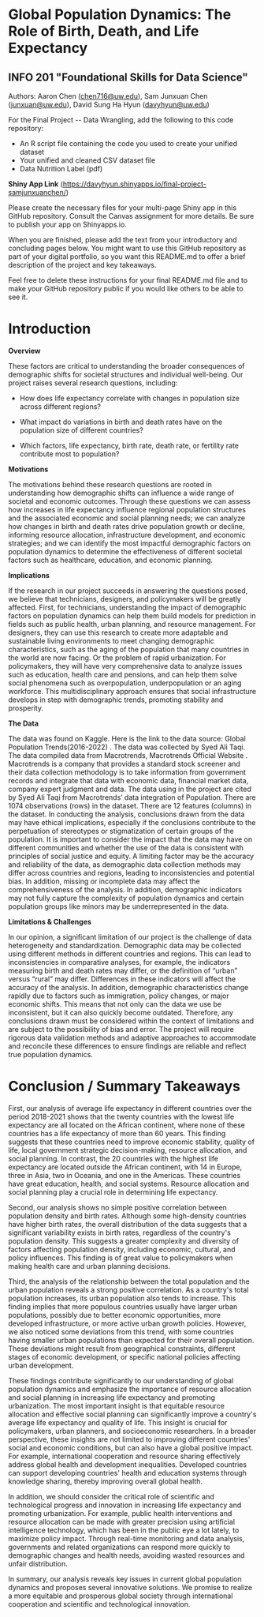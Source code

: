 # Global Population Dynamics: The Role of Birth, Death, and Life Expectancy
## INFO 201 "Foundational Skills for Data Science"

Authors: Aaron Chen (chen716@uw.edu), Sam Junxuan Chen (junxuan@uw.edu), David Sung Ha Hyun (davyhyun@uw.edu)

For the Final Project -- Data Wrangling, add the following to this code repository:

* An R script file containing the code you used to create your unified dataset 
* Your unified and cleaned CSV dataset file
* Data Nutrition Label (pdf) 

**Shiny App Link**
(https://davyhyun.shinyapps.io/final-project-samjunxuanchen/)

Please create the necessary files for your multi-page Shiny app in this GitHub repository. Consult the Canvas assignment for more details. Be sure to publish your app on Shinyapps.io.

When you are finished, please add the text from your introductory and concluding pages below. You might want to use this GitHub repository as part of your digital portfolio, so you want this README.md to offer a brief description of the project and key takeaways.

Feel free to delete these instructions for your final README.md file and to make your GitHub repository public if you would like others to be able to see it. 

# Introduction

**Overview**

These factors are critical to understanding the broader consequences of demographic shifts for societal structures and individual well-being. Our project raises several research questions, including:

- How does life expectancy correlate with changes in population size across different regions?

- What impact do variations in birth and death rates have on the population size of different countries?

- Which factors, life expectancy, birth rate, death rate, or fertility rate contribute most to population?

**Motivations**

The motivations behind these research questions are rooted in understanding how demographic shifts can influence a wide range of societal and economic outcomes. Through these questions we can assess how increases in life expectancy influence regional population structures and the associated economic and social planning needs; we can analyze how changes in birth and death rates drive population growth or decline, informing resource allocation, infrastructure development, and economic strategies; and we can identify the most impactful demographic factors on population dynamics to determine the effectiveness of different societal factors such as healthcare, education, and economic planning.

**Implications**

If the research in our project succeeds in answering the questions posed, we believe that technicians, designers, and policymakers will be greatly affected. First, for technicians, understanding the impact of demographic factors on population dynamics can help them build models for prediction in fields such as public health, urban planning, and resource management. For designers, they can use this research to create more adaptable and sustainable living environments to meet changing demographic characteristics, such as the aging of the population that many countries in the world are now facing. Or the problem of rapid urbanization. For policymakers, they will have very comprehensive data to analyze issues such as education, health care and pensions, and can help them solve social phenomena such as overpopulation, underpopulation or an aging workforce. This multidisciplinary approach ensures that social infrastructure develops in step with demographic trends, promoting stability and prosperity.

**The Data**

The data was found on Kaggle. Here is the link to the data source: Global Population Trends(2016-2022) . The data was collected by Syed Ali Taqi. The data compiled data from Macrotrends, Macrotrends Official Website . Macrotrends is a company that provides a standard stock screener and their data collection methodology is to take information from government records and integrate that data with economic data, financial market data, company expert judgment and data. The data using in the project are cited by Syed Ali Taqi from Macrotrends’ data integration of Population. There are 1074 observations (rows) in the dataset. There are 12 features (columns) in the dataset. In conducting the analysis, conclusions drawn from the data may have ethical implications, especially if the conclusions contribute to the perpetuation of stereotypes or stigmatization of certain groups of the population. It is important to consider the impact that the data may have on different communities and whether the use of the data is consistent with principles of social justice and equity. A limiting factor may be the accuracy and reliability of the data, as demographic data collection methods may differ across countries and regions, leading to inconsistencies and potential bias. In addition, missing or incomplete data may affect the comprehensiveness of the analysis. In addition, demographic indicators may not fully capture the complexity of population dynamics and certain population groups like minors may be underrepresented in the data.

**Limitations & Challenges**

In our opinion, a significant limitation of our project is the challenge of data heterogeneity and standardization. Demographic data may be collected using different methods in different countries and regions. This can lead to inconsistencies in comparative analyses, for example, the indicators measuring birth and death rates may differ, or the definition of “urban” versus “rural” may differ. Differences in these indicators will affect the accuracy of the analysis. In addition, demographic characteristics change rapidly due to factors such as immigration, policy changes, or major economic shifts. This means that not only can the data we use be inconsistent, but it can also quickly become outdated. Therefore, any conclusions drawn must be considered within the context of limitations and are subject to the possibility of bias and error. The project will require rigorous data validation methods and adaptive approaches to accommodate and reconcile these differences to ensure findings are reliable and reflect true population dynamics.

# Conclusion / Summary Takeaways

First, our analysis of average life expectancy in different countries over the period 2018-2021 shows that the twenty countries with the lowest life expectancy are all located on the African continent, where none of these countries has a life expectancy of more than 60 years. This finding suggests that these countries need to improve economic stability, quality of life, local government strategic decision-making, resource allocation, and social planning. In contrast, the 20 countries with the highest life expectancy are located outside the African continent, with 14 in Europe, three in Asia, two in Oceania, and one in the Americas. These countries have great education, health, and social systems. Resource allocation and social planning play a crucial role in determining life expectancy.

Second, our analysis shows no simple positive correlation between population density and birth rates. Although some high-density countries have higher birth rates, the overall distribution of the data suggests that a significant variability exists in birth rates, regardless of the country's population density. This suggests a greater complexity and diversity of factors affecting population density, including economic, cultural, and policy influences. This finding is of great value to policymakers when making health care and urban planning decisions.

Third, the analysis of the relationship between the total population and the urban population reveals a strong positive correlation. As a country's total population increases, its urban population also tends to increase. This finding implies that more populous countries usually have larger urban populations, possibly due to better economic opportunities, more developed infrastructure, or more active urban growth policies. However, we also noticed some deviations from this trend, with some countries having smaller urban populations than expected for their overall population. These deviations might result from geographical constraints, different stages of economic development, or specific national policies affecting urban development.

These findings contribute significantly to our understanding of global population dynamics and emphasize the importance of resource allocation and social planning in increasing life expectancy and promoting urbanization. The most important insight is that equitable resource allocation and effective social planning can significantly improve a country's average life expectancy and quality of life. This insight is crucial for policymakers, urban planners, and socioeconomic researchers. In a broader perspective, these insights are not limited to improving different countries' social and economic conditions, but can also have a global positive impact. For example, international cooperation and resource sharing effectively address global health and development inequalities. Developed countries can support developing countries' health and education systems through knowledge sharing, thereby improving overall global health.

In addition, we should consider the critical role of scientific and technological progress and innovation in increasing life expectancy and promoting urbanization. For example, public health interventions and resource allocation can be made with greater precision using artificial intelligence technology, which has been in the public eye a lot lately, to maximize policy impact. Through real-time monitoring and data analysis, governments and related organizations can respond more quickly to demographic changes and health needs, avoiding wasted resources and unfair distribution.

In summary, our analysis reveals key issues in current global population dynamics and proposes several innovative solutions. We promise to realize a more equitable and prosperous global society through international cooperation and scientific and technological innovation.